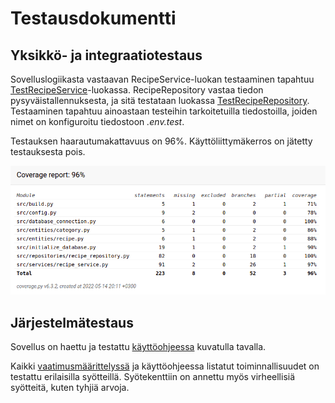 # Testausdokumentti

## Yksikkö- ja integraatiotestaus

Sovelluslogiikasta vastaavan RecipeService-luokan testaaminen tapahtuu [TestRecipeService](https://github.com/annehavunen/ot-harjoitustyo/blob/master/src/tests/recipe_service_test.py)-luokassa.
RecipeRepository vastaa tiedon pysyväistallennuksesta, ja sitä testataan luokassa [TestRecipeRepository](https://github.com/annehavunen/ot-harjoitustyo/blob/master/src/tests/recipe_repository_test.py).
Testaaminen tapahtuu ainoastaan testeihin tarkoitetuilla tiedostoilla,
joiden nimet on konfiguroitu tiedostoon *.env.test*.

Testauksen haarautumakattavuus on 96%. Käyttöliittymäkerros on jätetty testauksesta pois.

![testauskattavuus](./kuvat/testikattavuus.png)

## Järjestelmätestaus

Sovellus on haettu ja testattu [käyttöohjeessa](https://github.com/annehavunen/ot-harjoitustyo/blob/master/dokumentaatio/kayttoohje.md) kuvatulla tavalla.

Kaikki [vaatimusmäärittelyssä](https://github.com/annehavunen/ot-harjoitustyo/blob/master/dokumentaatio/vaatimusmaarittely.md)
ja käyttöohjeessa listatut toiminnallisuudet on testattu erilaisilla syötteillä.
Syötekenttiin on annettu myös virheellisiä syötteitä, kuten tyhjiä arvoja.
